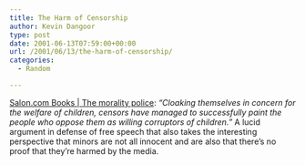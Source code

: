 ```yaml
---
title: The Harm of Censorship
author: Kevin Dangoor
type: post
date: 2001-06-13T07:59:00+00:00
url: /2001/06/13/the-harm-of-censorship/
categories:
  - Random

---
```

[Salon.com Books | The morality police][1]: _&#8220;Cloaking themselves in concern for the welfare of children, censors have managed to successfully paint the people who oppose them as willing corruptors of children.&#8221;_ A lucid argument in defense of free speech that also takes the interesting perspective that minors are not all innocent and are also that there&#8217;s no proof that they&#8217;re harmed by the media.

 [1]: http://www.salon.com/books/feature/2001/06/11/children/